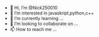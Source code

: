 - 👋 Hi, I’m @Nick250010
- 👀 I’m interested in javaskript,python,c++
- 🌱 I’m currently learning ...
- 💞️ I’m looking to collaborate on ...
- 📫 How to reach me ...

<!---
Nick250010/Nick250010 is a ✨ special ✨ repository because its `README.md` (this file) appears on your GitHub profile.
You can click the Preview link to take a look at your changes.
--->
